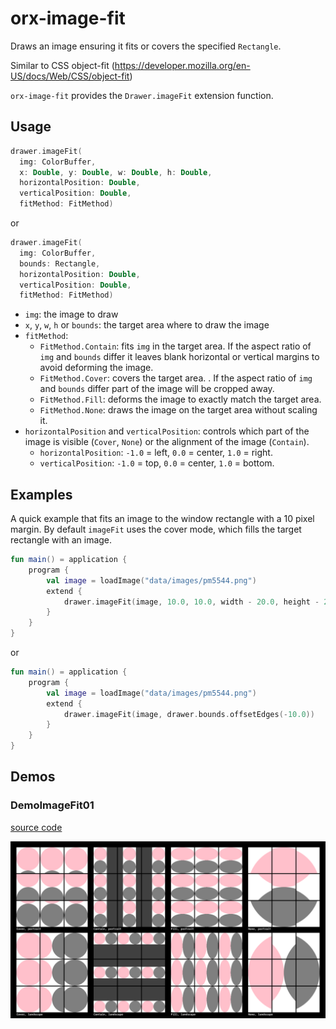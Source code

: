 # orx-image-fit

Draws an image ensuring it fits or covers the specified `Rectangle`.

Similar to CSS object-fit (https://developer.mozilla.org/en-US/docs/Web/CSS/object-fit)

`orx-image-fit` provides the `Drawer.imageFit` extension function.

## Usage

```kotlin
drawer.imageFit(
  img: ColorBuffer, 
  x: Double, y: Double, w: Double, h: Double, 
  horizontalPosition: Double, 
  verticalPosition: Double,
  fitMethod: FitMethod)
```

or 

```kotlin
drawer.imageFit(
  img: ColorBuffer, 
  bounds: Rectangle, 
  horizontalPosition: Double, 
  verticalPosition: Double,
  fitMethod: FitMethod)
```

- `img`: the image to draw 
- `x`, `y`, `w`, `h` or `bounds`: the target area where to draw the image
- `fitMethod`: 
  - `FitMethod.Contain`: fits `img` in the target area. If the aspect ratio of `img` and `bounds` differ it leaves blank horizontal or vertical margins to avoid deforming the image.
  - `FitMethod.Cover`: covers the target area. . If the aspect ratio of `img` and `bounds` differ part of the image will be cropped away.
  - `FitMethod.Fill`: deforms the image to exactly match the target area.
  - `FitMethod.None`: draws the image on the target area without scaling it.
- `horizontalPosition` and `verticalPosition`: controls which part of the image is visible (`Cover`, `None`) or the alignment of the image (`Contain`). 
  - `horizontalPosition`: `-1.0` = left, `0.0` = center, `1.0` = right.
  - `verticalPosition`: `-1.0` = top, `0.0` = center, `1.0` = bottom.

## Examples
 
A quick example that fits an image to the window rectangle with a 10 pixel margin. By default
`imageFit` uses the cover mode, which fills the target rectangle with an image.
  
```kotlin
fun main() = application {
    program {
        val image = loadImage("data/images/pm5544.png")
        extend {
            drawer.imageFit(image, 10.0, 10.0, width - 20.0, height - 20.0)
        }
    }
}
``` 

or

```kotlin
fun main() = application {
    program {
        val image = loadImage("data/images/pm5544.png")
        extend {
            drawer.imageFit(image, drawer.bounds.offsetEdges(-10.0))
        }
    }
}
```

<!-- __demos__ -->
## Demos
### DemoImageFit01
[source code](src/jvmDemo/kotlin/DemoImageFit01.kt)

![DemoImageFit01Kt](https://raw.githubusercontent.com/openrndr/orx/media/orx-image-fit/images/DemoImageFit01Kt.png)

